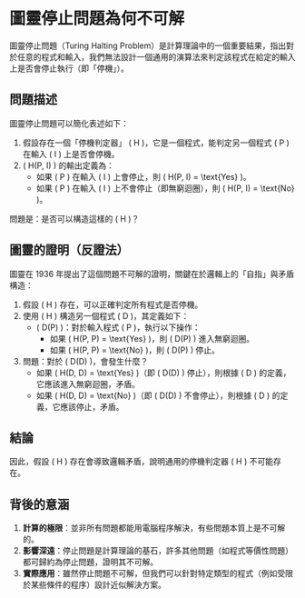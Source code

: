 # 圖靈停止問題為何不可解

圖靈停止問題（Turing Halting Problem）是計算理論中的一個重要結果，指出對於任意的程式和輸入，我們無法設計一個通用的演算法來判定該程式在給定的輸入上是否會停止執行（即「停機」）。

## 問題描述
圖靈停止問題可以簡化表述如下：
1. 假設存在一個「停機判定器」 \( H \)，它是一個程式，能判定另一個程式 \( P \) 在輸入 \( I \) 上是否會停機。
2. \( H(P, I) \) 的輸出定義為：
   - 如果 \( P \) 在輸入 \( I \) 上會停止，則 \( H(P, I) = \text{Yes} \)。
   - 如果 \( P \) 在輸入 \( I \) 上不會停止（即無窮迴圈），則 \( H(P, I) = \text{No} \)。

問題是：是否可以構造這樣的 \( H \)？

## 圖靈的證明（反證法）
圖靈在 1936 年提出了這個問題不可解的證明，關鍵在於邏輯上的「自指」與矛盾構造：

1. 假設 \( H \) 存在，可以正確判定所有程式是否停機。
2. 使用 \( H \) 構造另一個程式 \( D \)，其定義如下：
   - \( D(P) \)：對於輸入程式 \( P \)，執行以下操作：
     - 如果 \( H(P, P) = \text{Yes} \)，則 \( D(P) \) 進入無窮迴圈。
     - 如果 \( H(P, P) = \text{No} \)，則 \( D(P) \) 停止。
3. 問題：對於 \( D(D) \)，會發生什麼？
   - 如果 \( H(D, D) = \text{Yes} \)（即 \( D(D) \) 停止），則根據 \( D \) 的定義，它應該進入無窮迴圈，矛盾。
   - 如果 \( H(D, D) = \text{No} \)（即 \( D(D) \) 不會停止），則根據 \( D \) 的定義，它應該停止，矛盾。

## 結論
因此，假設 \( H \) 存在會導致邏輯矛盾，說明通用的停機判定器 \( H \) 不可能存在。

## 背後的意涵
1. **計算的極限**：並非所有問題都能用電腦程序解決，有些問題本質上是不可解的。
2. **影響深遠**：停止問題是計算理論的基石，許多其他問題（如程式等價性問題）都可歸約為停止問題，證明其不可解。
3. **實際應用**：雖然停止問題不可解，但我們可以針對特定類型的程式（例如受限於某些條件的程序）設計近似解決方案。
